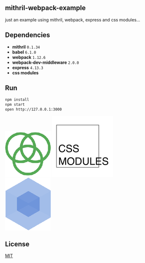 ## mithril-webpack-example

just an example using mithril, webpack, express and css modules...

## Dependencies

* **mithril** `0.1.34`
* **babel** `6.1.0`
* **webpack** `1.12.6`
* **webpack-dev-middleware** `2.0.0`
* **express** `4.13.3`
* **css modules**

## Run

```
npm install
npm start
open http://127.0.0.1:3000
```

![](images/mithril.png)
![](images/cssmodules.png)
![](images/webpack.png)

## License

[MIT](http://isekivacenz.mit-license.org/)
